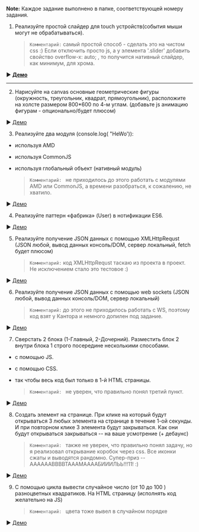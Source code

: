 **Note:** Каждое задание выполнено в папке, соответствующей номеру задания.

1. Реализуйте простой слайдер для touch устройств(события мыши могут не обрабатываться).
    > `Комментарий:` самый простой способ - сделать это на чистом css :)
    > Если отключить просто js, а у элемента '.slider' добавить свойство overflow-x: auto; , то получится нативный слайдер, как минимум, для хрома.

  ► **[Демо](https://fohunoff.github.io/neurocity/1/)**

---

2. Нарисуйте на canvas основные геометрические фигуры (окружность, треугольник, квадрат, прямоугольник), расположите на холсте размером 800*600 по 4-м углам. (добавьте js анимацию фигурам - опционально/будет плюсом)

  ► [Демо](https://fohunoff.github.io/neurocity/2/)

3. Реализуйте два модуля (console.log( "HeWo')):
  * используя AMD
  * используя CommonJS
  * используя глобальный объект (нативный модуль)

    > `Комментарий: ` не приходилось до этого работать с модулями AMD или CommonJS, а времени разобраться, к сожалению, не хватило.

  ► [Демо](https://fohunoff.github.io/neurocity/3/)

4. Реализуйте паттерн «фабрика» (User) в нотификации ES6.

  ► [Демо](https://fohunoff.github.io/neurocity/4/)

5. Реализуйте получение JSON данных с помощью XMLHttpRequst (JSON любой, вывод данных консоль/DOM, сервер локальный, fetch будет плюсом)
    > `Комментарий:` код XMLHttpRequst таскаю из проекта в проект. Не исключением стало это тестовое :)

  ► [Демо](https://fohunoff.github.io/neurocity/5/)

6. Реализуйте получение JSON данных с помощью web sockets (JSON любой, вывод данных консоль/DOM, сервер локальный)
    > `Комментарий:` до этого не приходилось работать с WS, поэтому код взят у Кантора и немного допилен под задание.

  ► [Демо](https://fohunoff.github.io/neurocity/6/)

7. Сверстать 2 блока (1-Главный, 2-Дочерний). Разместить блок 2 внутри блока 1 строго посередине несколькими способами.
  * с помощью JS.
  * с помощью CSS.
  * так чтобы весь код был только в 1-й HTML страницы.

    > `Комментарий: ` не уверен, что правильно понял третий пункт.

  ► [Демо](https://fohunoff.github.io/neurocity/7/)

8. Создать элемент на странице. При клике на который будут открываться 3 любых элемента на странице в течение 1-ой секунды. И при повторном клике 3 элемента будут закрываться. Как они будут открываться закрываться -- на ваше усмотрение (+ дебаунс)
    > `Комментарий: ` также не уверен, что правильно понял задачу, но я реализовал открывание коробок через css.
    Все иконки сжаты и выводятся рандомно. Супер-приз -- ААААААВВВВТАААМААААБИИИЛЬЬ!!!11! :)

  ► [Демо](https://fohunoff.github.io/neurocity/8/)

9. С помощью цикла вывести случайное число (от 10 до 100 ) разноцветных квадратиков. На HTML страницу (исполнять код желательно на JS)
    > `Комментарий: ` цвета тоже вывел в случайном порядке

  ► [Демо](https://fohunoff.github.io/neurocity/9/)